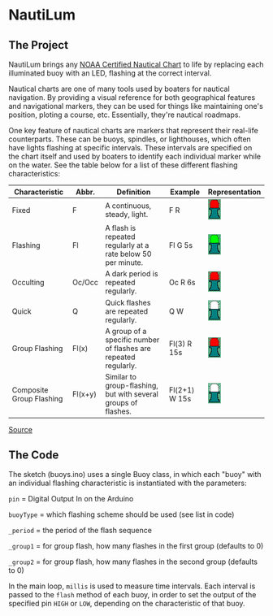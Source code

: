 # NautiLum

## The Project

NautiLum brings any [NOAA Certified Nautical Chart](https://nauticalcharts.noaa.gov/) to life by replacing each illuminated buoy with an LED, flashing at the correct interval.

Nautical charts are one of many tools used by boaters for nautical navigation. By providing a visual reference for both geographical features and navigational markers, they can be used for things like maintaining one's position, ploting a course, etc. Essentially, they're nautical roadmaps.

One key feature of nautical charts are markers that represent their real-life counterparts. These can be buoys, spindles, or lighthouses, which often have lights flashing at specific intervals. These intervals are specified on the chart itself and used by boaters to identify each individual marker while on the water. See the table below for a list of these different flashing characteristics:

| Characteristic           | Abbr.   | Definition                                                      | Example       | Representation                               |
|--------------------------|---------|-----------------------------------------------------------------|---------------|----------------------------------------------|
| Fixed                    | F       | A continuous, steady, light.                                    | F R           | ![image](images/Light_Code_F_R.gif)          |
| Flashing                 | Fl      | A flash is repeated regularly at a rate below 50 per minute.    | Fl G 5s       | ![image](images/Light_Code_Fl_G_5s.gif)      |
| Occulting                | Oc/Occ  | A dark period is repeated regularly.                            | Oc R 6s       | ![image](images/Light_Code_Oc_R_6s.gif)      |
| Quick                    | Q       | Quick flashes are repeated regularly.                           | Q W           | ![image](images/Light_Code_Q_W.gif)          |
| Group Flashing           | Fl(x)   | A group of a specific number of flashes are repeated regularly. | Fl(3) R 15s   | ![image](images/Light_Code_Fl(3)_R_15s.gif)  |
| Composite Group Flashing | Fl(x+y) | Similar to group-flashing, but with several groups of flashes.  | Fl(2+1) W 15s | ![image](images/Light_Code_Fl(2+1)_W_5s.gif) |

[Source](https://en.wikipedia.org/wiki/Light_characteristic)

## The Code

The sketch (buoys.ino) uses a single Buoy class, in which each "buoy" with an individual flashing characteristic is instantiated with the parameters:

`pin` = Digital Output In on the Arduino

`buoyType` = which flashing scheme should be used (see list in code)

`_period` = the period of the flash sequence

`_group1` = for group flash, how many flashes in the first group (defaults to 0)

`_group2` = for group flash, how many flashes in the second group (defaults to 0)

In the main loop, `millis` is used to measure time intervals. Each interval is passed to the `flash` method of each buoy, in order to set the output of the specified pin `HIGH` or `LOW`, depending on the characteristic of that buoy.